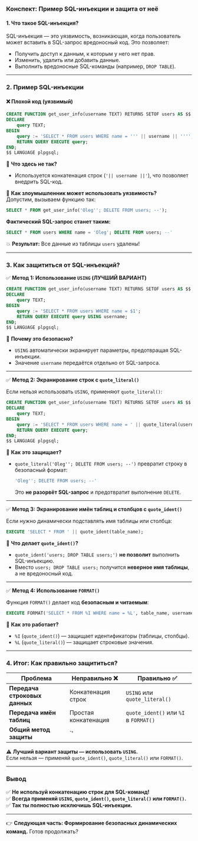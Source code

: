 ### **Конспект: Пример SQL-инъекции и защита от неё**

#### **1. Что такое SQL-инъекция?**

SQL-инъекция — это уязвимость, возникающая, когда пользователь может вставить в SQL-запрос вредоносный код. Это позволяет:

- Получить доступ к данным, к которым у него нет прав.
- Изменить, удалить или добавить данные.
- Выполнить вредоносные SQL-команды (например, `DROP TABLE`).

---

### **2. Пример SQL-инъекции**

#### **❌ Плохой код (уязвимый)**

```sql
CREATE FUNCTION get_user_info(username TEXT) RETURNS SETOF users AS $$
DECLARE
    query TEXT;
BEGIN
    query := 'SELECT * FROM users WHERE name = ''' || username || '''';
    RETURN QUERY EXECUTE query;
END;
$$ LANGUAGE plpgsql;
```

📌 **Что здесь не так?**

- Используется конкатенация строк (`'|| username ||'`), что позволяет внедрить SQL-код.

🔹 **Как злоумышленник может использовать уязвимость?**  
Допустим, вызываем функцию так:

```sql
SELECT * FROM get_user_info('Oleg''; DELETE FROM users; --');
```

**Фактический SQL-запрос станет таким:**

```sql
SELECT * FROM users WHERE name = 'Oleg'; DELETE FROM users; --'
```

💥 **Результат:** Все данные из таблицы `users` удалены!

---

### **3. Как защититься от SQL-инъекций?**

✅ **Метод 1: Использование `USING` (ЛУЧШИЙ ВАРИАНТ)**

```sql
CREATE FUNCTION get_user_info(username TEXT) RETURNS SETOF users AS $$
DECLARE
    query TEXT;
BEGIN
    query := 'SELECT * FROM users WHERE name = $1';
    RETURN QUERY EXECUTE query USING username;
END;
$$ LANGUAGE plpgsql;
```

🔹 **Почему это безопасно?**

- `USING` автоматически экранирует параметры, предотвращая SQL-инъекции.
- Значение `username` передаётся отдельно от SQL-запроса.

---

✅ **Метод 2: Экранирование строк с `quote_literal()`**

Если нельзя использовать `USING`, применяют `quote_literal()`:

```sql
CREATE FUNCTION get_user_info(username TEXT) RETURNS SETOF users AS $$
DECLARE
    query TEXT;
BEGIN
    query := 'SELECT * FROM users WHERE name = ' || quote_literal(username);
    RETURN QUERY EXECUTE query;
END;
$$ LANGUAGE plpgsql;
```

🔹 **Как это защищает?**

- `quote_literal('Oleg''; DELETE FROM users; --')` превратит строку в безопасный формат:
    
    ```sql
    'Oleg''; DELETE FROM users; --'
    ```
    
    Это **не разорвёт SQL-запрос** и предотвратит выполнение `DELETE`.

---

✅ **Метод 3: Экранирование имён таблиц и столбцов с `quote_ident()`**

Если нужно динамически подставлять имя таблицы или столбца:

```sql
EXECUTE 'SELECT * FROM ' || quote_ident(table_name);
```

🔹 **Что делает `quote_ident()`?**

- `quote_ident('users; DROP TABLE users;')` **не позволит** выполнить SQL-инъекцию.
- Вместо `users; DROP TABLE users;` получится **неверное имя таблицы**, а не вредоносный код.

---

✅ **Метод 4: Использование `FORMAT()`**

Функция `FORMAT()` делает код **безопасным и читаемым**:

```sql
EXECUTE FORMAT('SELECT * FROM %I WHERE name = %L', table_name, username);
```

🔹 **Как это работает?**

- `%I` (`quote_ident()`) — защищает идентификаторы (таблицы, столбцы).
- `%L` (`quote_literal()`) — защищает строковые значения.

---

### **4. Итог: Как правильно защититься?**

|Проблема|Неправильно ❌|Правильно ✅|
|---|---|---|
|**Передача строковых данных**|Конкатенация строк|`USING` или `quote_literal()`|
|**Передача имён таблиц**|Простая конкатенация|`quote_ident()` или `%I` в `FORMAT()`|
|**Общий метод защиты**|`'||

⚠️ **Лучший вариант защиты — использовать `USING`.**  
Если нельзя — применяй `quote_ident()`, `quote_literal()` или `FORMAT()`.

---

### **Вывод**

✅ **Не используй конкатенацию строк для SQL-команд!**  
✅ **Всегда применяй `USING`, `quote_ident()`, `quote_literal()` или `FORMAT()`.**  
✅ **Так ты полностью исключишь SQL-инъекции.**

---

👉 **Следующая часть: Формирование безопасных динамических команд.** Готов продолжать?